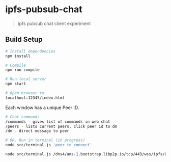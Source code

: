 # ipfs-pubsub-chat

> 
> ipfs pubsub chat client experiment
>

## Build Setup

``` bash
# Install dependencies
npm install

# Compile
npm run compile

# Run local server
npm start

# Open browser to
localhost:12345/index.html
```

Each window has a unique Peer ID. 

``` bash
# Chat commands
/commands - gives list of commands in web chat
/peers - lists current peers, click peer id to dm
/dm - direct message to peer
```

``` bash
# OR. Run in terminal (in progress)
node src/terminal.js 'peer to connect'

node src/terminal.js /dns4/ams-1.bootstrap.libp2p.io/tcp/443/wss/ipfs/QmPv9ADi7gBzkM1uAvdXS5gBxNYPLVNTuYhT9QC6t6Je4F
```


